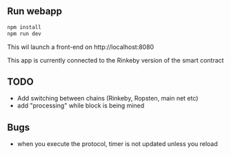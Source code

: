 ## Run webapp
```bash
npm install
npm run dev
```
This wil launch a front-end on http://localhost:8080

This app is currently connected to the Rinkeby version of the smart contract

## TODO
* Add switching between chains (Rinkeby, Ropsten, main net etc)
* add "processing" while block is being mined

## Bugs
* when you execute the protocol, timer is not updated unless you reload
